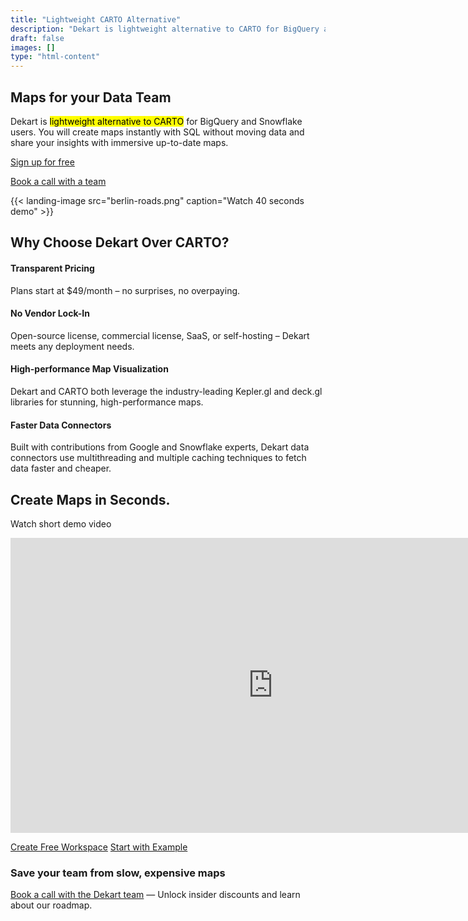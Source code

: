 ```yaml
---
title: "Lightweight CARTO Alternative"
description: "Dekart is lightweight alternative to CARTO for BigQuery and Snowflake users. You will create maps instantly with SQL without moving data and share your insights with immersive up-to-date maps."
draft: false
images: []
type: "html-content"
---
```


<article class="pb-5">
<div class="pt-5">
  <h1 class="cloud-title display-2 text-center mt-0 mb-4"><span>Maps for your Data Team</span></h1>
  <div class="lead text-center mb-4 py-1 row justify-content-center">
    <div class="text-center lead col-lg-10">Dekart is <mark>lightweight alternative to CARTO</mark> for BigQuery and Snowflake users. You will create maps instantly with SQL without moving data and share your insights with immersive up-to-date maps.</div>
  </div>
</div>
<div class="text-center">
  <p><a class="btn btn-primary btn-lg" href="http://cloud.dekart.xyz/workspace?ref=carto-alternative-1" role="button">Sign up for free</a></p>
  <p><a href="https://calendly.com/vladi-dekart/30min" target="_blank">Book a call with a team</a></p>
</div>
{{< landing-image src="berlin-roads.png"  caption="Watch 40 seconds demo" >}}
<div class="d-flex flex-column align-items-center mb-3">
  <div class="col-xl-12">
    <h2 class="display-3">Why Choose Dekart <span class="d-inline-block">Over CARTO?</span></h2>
    <!-- item -->
    <h4>Transparent Pricing</h4>
    <p>Plans start at $49/month – no surprises, no overpaying.</p>
    <!-- item -->
    <h4>No Vendor Lock-In</h4>
    <p>Open-source license, commercial license, SaaS, or self-hosting – Dekart meets any deployment needs.</p>
    <!-- item -->
    <h4>High-performance Map Visualization</h4>
    <p>Dekart and CARTO both leverage the industry-leading Kepler.gl and deck.gl libraries for stunning, high-performance maps.</p>
    <!-- item -->
    <h4>Faster Data Connectors</h4>
    <p>Built with contributions from Google and Snowflake experts, Dekart data connectors use multithreading and multiple caching techniques to fetch data faster and cheaper.</p>
  </div>
</div>

  <div>
    <div class="text-center d-flex flex-column align-items-center">
      <h2 class="display-3">Create Maps in Seconds.</h2>
      <p class="lead">Watch short demo video</p>
<p><iframe width="840" height="472" src="https://www.youtube.com/embed/qwOqLm3i7Ik" frameborder="0" allow="accelerometer; autoplay; clipboard-write; encrypted-media; gyroscope; picture-in-picture" allowfullscreen></iframe></p>
<div class="text-center">
  <p><a class="btn btn-primary" href="http://cloud.dekart.xyz/workspace?ref=carto-alternative-2" role="button">Create Free Workspace</a> <a class="btn btn-outline-primary" href="/docs/about/overture-maps-examples/" target="_blank">Start with Example</a></p>
  <p></p>
</div>
    </div>
  </div>
  <div class="text-center">
    <h3 class="display-3">Save your team from <span class="d-inline-block">slow, expensive maps</span></h3>
    <p class="lead mt-5"><a target="_blank" href="https://calendly.com/vladi-dekart/30min">Book a call with the Dekart team</a> — Unlock insider discounts and learn about our roadmap.</p>
  </div>
</article>
